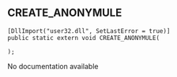 ## CREATE_ANONYMULE

```
[DllImport("user32.dll", SetLastError = true)]
public static extern void CREATE_ANONYMULE(
   
);
```

No documentation available
